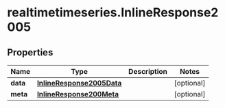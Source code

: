 # realtimetimeseries.InlineResponse2005

## Properties

Name | Type | Description | Notes
------------ | ------------- | ------------- | -------------
**data** | [**InlineResponse2005Data**](InlineResponse2005Data.md) |  | [optional] 
**meta** | [**InlineResponse200Meta**](InlineResponse200Meta.md) |  | [optional] 


